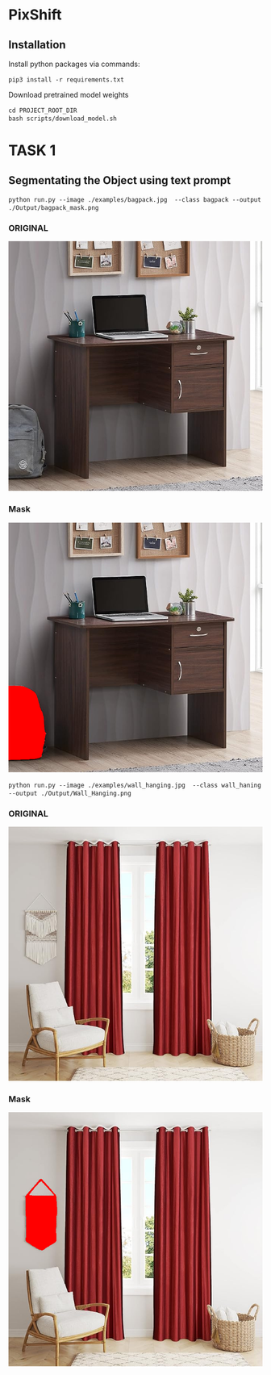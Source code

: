 # PixShift


## Installation

Install python packages via commands:
```
pip3 install -r requirements.txt
```
Download pretrained model weights
```
cd PROJECT_ROOT_DIR
bash scripts/download_model.sh
```

# TASK 1

## Segmentating the Object using text prompt

 

```
python run.py --image ./examples/bagpack.jpg  --class bagpack --output ./Output/bagpack_mask.png 
```

### ORIGINAL
![bagpack.jpg](/examples/bagpack.jpg) 

### Mask
![bagpack_mask.jpg](/Output/bagpack_mask.png)


```
python run.py --image ./examples/wall_hanging.jpg  --class wall_haning --output ./Output/Wall_Hanging.png 
```
### ORIGINAL
![Wall_Hanging.jpg](/examples/wall_hanging.jpg) 

### Mask
![Wall_Hanging.jpg](/Output/Wall_Hanging.png)
